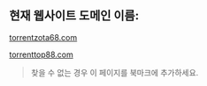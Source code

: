 ## 현재 웹사이트 도메인 이름:

[torrentzota68.com](https://torrentzota68.com)

[torrenttop88.com](https://torrenttop88.com)


> 찾을 수 없는 경우 이 페이지를 북마크에 추가하세요.
